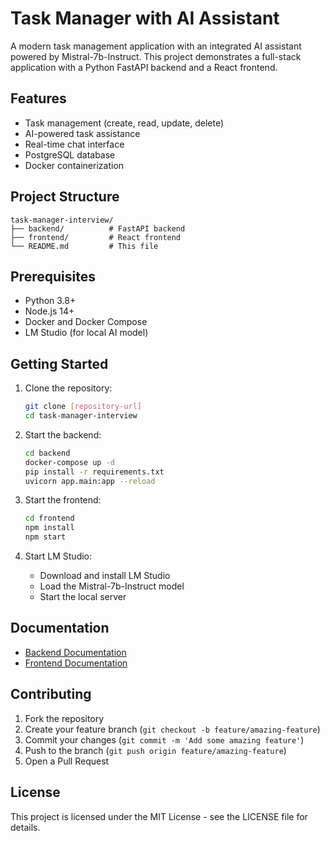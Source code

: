 # Task Manager with AI Assistant

A modern task management application with an integrated AI assistant powered by Mistral-7b-Instruct. This project demonstrates a full-stack application with a Python FastAPI backend and a React frontend.

## Features

- Task management (create, read, update, delete)
- AI-powered task assistance
- Real-time chat interface
- PostgreSQL database
- Docker containerization

## Project Structure

```
task-manager-interview/
├── backend/          # FastAPI backend
├── frontend/         # React frontend
└── README.md         # This file
```

## Prerequisites

- Python 3.8+
- Node.js 14+
- Docker and Docker Compose
- LM Studio (for local AI model)

## Getting Started

1. Clone the repository:
   ```bash
   git clone [repository-url]
   cd task-manager-interview
   ```

2. Start the backend:
   ```bash
   cd backend
   docker-compose up -d
   pip install -r requirements.txt
   uvicorn app.main:app --reload
   ```

3. Start the frontend:
   ```bash
   cd frontend
   npm install
   npm start
   ```

4. Start LM Studio:
   - Download and install LM Studio
   - Load the Mistral-7b-Instruct model
   - Start the local server

## Documentation

- [Backend Documentation](./backend/README.md)
- [Frontend Documentation](./frontend/README.md)

## Contributing

1. Fork the repository
2. Create your feature branch (`git checkout -b feature/amazing-feature`)
3. Commit your changes (`git commit -m 'Add some amazing feature'`)
4. Push to the branch (`git push origin feature/amazing-feature`)
5. Open a Pull Request

## License

This project is licensed under the MIT License - see the LICENSE file for details. 